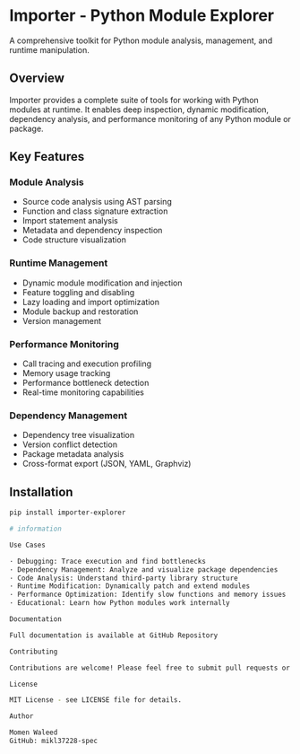 # Importer - Python Module Explorer

A comprehensive toolkit for Python module analysis, management, and runtime manipulation.

## Overview

Importer provides a complete suite of tools for working with Python modules at runtime. It enables deep inspection, dynamic modification, dependency analysis, and performance monitoring of any Python module or package.

## Key Features

### Module Analysis
- Source code analysis using AST parsing
- Function and class signature extraction  
- Import statement analysis
- Metadata and dependency inspection
- Code structure visualization

### Runtime Management
- Dynamic module modification and injection
- Feature toggling and disabling
- Lazy loading and import optimization
- Module backup and restoration
- Version management

### Performance Monitoring
- Call tracing and execution profiling
- Memory usage tracking
- Performance bottleneck detection
- Real-time monitoring capabilities

### Dependency Management
- Dependency tree visualization
- Version conflict detection
- Package metadata analysis
- Cross-format export (JSON, YAML, Graphviz)

## Installation

```bash
pip install importer-explorer

# information 

Use Cases

· Debugging: Trace execution and find bottlenecks
· Dependency Management: Analyze and visualize package dependencies
· Code Analysis: Understand third-party library structure
· Runtime Modification: Dynamically patch and extend modules
· Performance Optimization: Identify slow functions and memory issues
· Educational: Learn how Python modules work internally

Documentation

Full documentation is available at GitHub Repository

Contributing

Contributions are welcome! Please feel free to submit pull requests or open issues on GitHub.

License

MIT License - see LICENSE file for details.

Author

Momen Waleed
GitHub: mikl37228-spec
